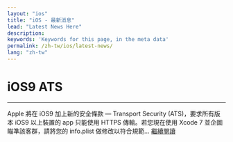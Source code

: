 ```yaml
---
layout: "ios"
title: "iOS - 最新消息"
lead: "Latest News Here"
description: 
keywords: 'Keywords for this page, in the meta data'
permalink: /zh-tw/ios/latest-news/
lang: "zh-tw"
---
```

# iOS9 ATS
---
Apple 將在 iOS9 加上新的安全條款 — Transport Security (ATS)，要求所有版本 iOS9 以上裝置的 app 只能使用 HTTPS 傳輸。若您現在使用 Xcode 7 並企圖瞄準該客群，請將您的 info.plist 做修改以符合規範... [繼續閱讀][2]

[2]: ios9ats
